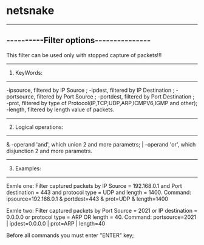 # netsnake
---------------------------------------
----------Filter options---------------
---------------------------------------
This filter can be used only with stopped capture of packets!!!

--------------------------------------------------------------------------------
1. KeyWords:
--------------------------------------------------------------------------------
 -ipsource, filtered by IP Source ;
 -ipdest, filtered by IP Destination ;
 -portsource, filtered by Port Source ;
 -portdest, filtered by Port Destination ;
 -prot, filtered by type of Protocol(IP,TCP,UDP,ARP,ICMPV6,IGMP and other);
 -length, filtered by length value of packets.


---------------------------------------------------------------------------------
2. Logical operations:
---------------------------------------------------------------------------------
& -operand 'and', which union 2 and more parametrs;
| -operand 'or', which disjunction 2 and more parametrs.


----------------------------------------------------------------------------------------------------------------------
3. Examples:
----------------------------------------------------------------------------------------------------------------------
Exmle one:
Filter captured packets by IP Source = 192.168.0.1 and Port destination = 443 and protocol type = UDP and length = 1400.
Command: ipsource=192.168.0.1 & portdest=443 & prot=UDP & length=1400

Exmle two:
Filter captured packets by Port Source = 2021 or IP destination = 0.0.0.0 or protocol type = ARP OR length = 40.
Command:  portsource=2021 | ipdest=0.0.0.0 | prot=ARP | length=40

Before all commands you must enter "ENTER" key;
